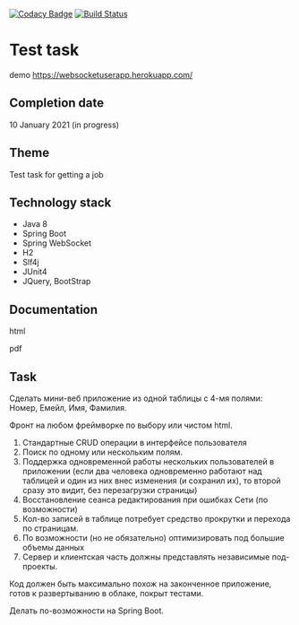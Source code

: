 [![Codacy Badge](https://api.codacy.com/project/badge/Grade/9a72b9652c55429f87a3d0e22ff27474)](https://app.codacy.com/gh/drovocek/userapp?utm_source=github.com&utm_medium=referral&utm_content=drovocek/userapp&utm_campaign=Badge_Grade)
[![Build Status](https://www.travis-ci.com/drovocek/userapp.svg?branch=master)](https://www.travis-ci.com/drovocek/userapp)
# Test task

demo  https://websocketuserapp.herokuapp.com/

## Completion date 
10 January 2021 (in progress)

## Theme 
Test task for getting a job

## Technology stack
- Java 8
- Spring Boot
- Spring WebSocket
- H2
- Slf4j
- JUnit4
- JQuery, BootStrap

## Documentation
html

pdf

## Task
Сделать мини-веб приложение из одной таблицы с 4-мя полями: Номер, Емейл, Имя, Фамилия.

Фронт на любом фреймворке по выбору или чистом html.

1) Стандартные CRUD операции в интерфейсе пользователя
2) Поиск по одному или нескольким полям.
3) Поддержка одновременной работы нескольких пользователей в приложении
(если два человека одновременно работают над таблицей и один из них внес изменения (и сохранил их), то второй сразу это видит, без перезагрузки страницы)
4) Восстановление сеанса редактирования при ошибках Сети
(по возможности)
5) Кол-во записей в таблице потребует средство прокрутки и перехода по страницам.
6) По возможности (но не обязательно) оптимизировать под большие объемы данных
7) Сервер и клиентская часть должны представлять независимые под-проекты.

Код должен быть максимально похож на законченное приложение, готов к развертыванию в облаке, покрыт тестами.

Делать по-возможности на Spring Boot.
